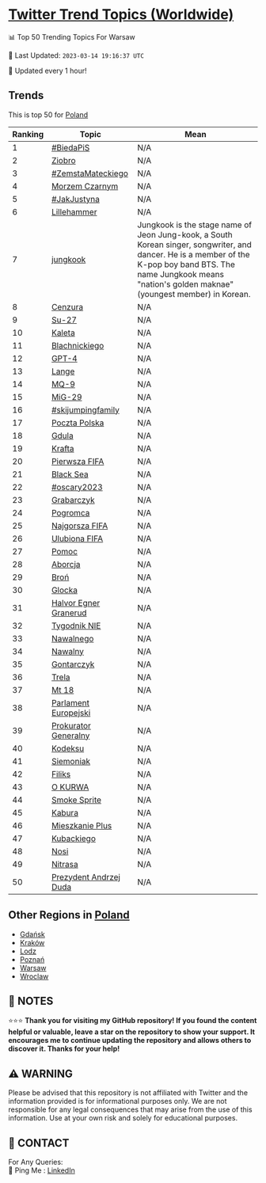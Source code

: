 [Twitter Trend Topics (Worldwide)](https://github.com/ErcinDedeoglu/Twitter-Trend-Topics)
==========


📊 Top 50 Trending Topics For Warsaw

📆 Last Updated: `2023-03-14 19:16:37 UTC`

🔧 Updated every 1 hour!


## Trends

This is top 50 for [Poland](</Poland>)

| Ranking | Topic | Mean |
| ------- | ------------ | ------------ |
| 1 | [#BiedaPiS](http://twitter.com/search?q=%23BiedaPiS) | N/A |
| 2 | [Ziobro](http://twitter.com/search?q=Ziobro) | N/A |
| 3 | [#ZemstaMateckiego](http://twitter.com/search?q=%23ZemstaMateckiego) | N/A |
| 4 | [Morzem Czarnym](http://twitter.com/search?q=Morzem+Czarnym) | N/A |
| 5 | [#JakJustyna](http://twitter.com/search?q=%23JakJustyna) | N/A |
| 6 | [Lillehammer](http://twitter.com/search?q=Lillehammer) | N/A |
| 7 | [jungkook](http://twitter.com/search?q=jungkook) | Jungkook is the stage name of Jeon Jung-kook, a South Korean singer, songwriter, and dancer. He is a member of the K-pop boy band BTS. The name Jungkook means "nation's golden maknae" (youngest member) in Korean. |
| 8 | [Cenzura](http://twitter.com/search?q=Cenzura) | N/A |
| 9 | [Su-27](http://twitter.com/search?q=Su-27) | N/A |
| 10 | [Kaleta](http://twitter.com/search?q=Kaleta) | N/A |
| 11 | [Blachnickiego](http://twitter.com/search?q=Blachnickiego) | N/A |
| 12 | [GPT-4](http://twitter.com/search?q=GPT-4) | N/A |
| 13 | [Lange](http://twitter.com/search?q=Lange) | N/A |
| 14 | [MQ-9](http://twitter.com/search?q=MQ-9) | N/A |
| 15 | [MiG-29](http://twitter.com/search?q=MiG-29) | N/A |
| 16 | [#skijumpingfamily](http://twitter.com/search?q=%23skijumpingfamily) | N/A |
| 17 | [Poczta Polska](http://twitter.com/search?q=Poczta+Polska) | N/A |
| 18 | [Gdula](http://twitter.com/search?q=Gdula) | N/A |
| 19 | [Krafta](http://twitter.com/search?q=Krafta) | N/A |
| 20 | [Pierwsza FIFA](http://twitter.com/search?q=Pierwsza+FIFA) | N/A |
| 21 | [Black Sea](http://twitter.com/search?q=Black+Sea) | N/A |
| 22 | [#oscary2023](http://twitter.com/search?q=%23oscary2023) | N/A |
| 23 | [Grabarczyk](http://twitter.com/search?q=Grabarczyk) | N/A |
| 24 | [Pogromca](http://twitter.com/search?q=Pogromca) | N/A |
| 25 | [Najgorsza FIFA](http://twitter.com/search?q=Najgorsza+FIFA) | N/A |
| 26 | [Ulubiona FIFA](http://twitter.com/search?q=Ulubiona+FIFA) | N/A |
| 27 | [Pomoc](http://twitter.com/search?q=Pomoc) | N/A |
| 28 | [Aborcja](http://twitter.com/search?q=Aborcja) | N/A |
| 29 | [Broń](http://twitter.com/search?q=Bro%c5%84) | N/A |
| 30 | [Glocka](http://twitter.com/search?q=Glocka) | N/A |
| 31 | [Halvor Egner Granerud](http://twitter.com/search?q=Halvor+Egner+Granerud) | N/A |
| 32 | [Tygodnik NIE](http://twitter.com/search?q=Tygodnik+NIE) | N/A |
| 33 | [Nawalnego](http://twitter.com/search?q=Nawalnego) | N/A |
| 34 | [Nawalny](http://twitter.com/search?q=Nawalny) | N/A |
| 35 | [Gontarczyk](http://twitter.com/search?q=Gontarczyk) | N/A |
| 36 | [Trela](http://twitter.com/search?q=Trela) | N/A |
| 37 | [Mt 18](http://twitter.com/search?q=Mt+18) | N/A |
| 38 | [Parlament Europejski](http://twitter.com/search?q=Parlament+Europejski) | N/A |
| 39 | [Prokurator Generalny](http://twitter.com/search?q=Prokurator+Generalny) | N/A |
| 40 | [Kodeksu](http://twitter.com/search?q=Kodeksu) | N/A |
| 41 | [Siemoniak](http://twitter.com/search?q=Siemoniak) | N/A |
| 42 | [Filiks](http://twitter.com/search?q=Filiks) | N/A |
| 43 | [O KURWA](http://twitter.com/search?q=O+KURWA) | N/A |
| 44 | [Smoke Sprite](http://twitter.com/search?q=Smoke+Sprite) | N/A |
| 45 | [Kabura](http://twitter.com/search?q=Kabura) | N/A |
| 46 | [Mieszkanie Plus](http://twitter.com/search?q=Mieszkanie+Plus) | N/A |
| 47 | [Kubackiego](http://twitter.com/search?q=Kubackiego) | N/A |
| 48 | [Nosi](http://twitter.com/search?q=Nosi) | N/A |
| 49 | [Nitrasa](http://twitter.com/search?q=Nitrasa) | N/A |
| 50 | [Prezydent Andrzej Duda](http://twitter.com/search?q=Prezydent+Andrzej+Duda) | N/A |



## Other Regions in [Poland](</Poland>)

* [Gdańsk](</Poland/Gdańsk.md>)
* [Kraków](</Poland/Kraków.md>)
* [Lodz](</Poland/Lodz.md>)
* [Poznań](</Poland/Poznań.md>)
* [Warsaw](</Poland/Warsaw.md>)
* [Wroclaw](</Poland/Wroclaw.md>)



## 📝 NOTES

⭐⭐⭐ **Thank you for visiting my GitHub repository! If you found the content helpful or valuable, leave a star on the repository to show your support. It encourages me to continue updating the repository and allows others to discover it. Thanks for your help!**


## ⚠️ WARNING

Please be advised that this repository is not affiliated with Twitter and the information provided is for informational purposes only. We are not responsible for any legal consequences that may arise from the use of this information. Use at your own risk and solely for educational purposes.


## 📨 CONTACT

 For Any Queries:  
            🏓 Ping Me : [LinkedIn](https://www.linkedin.com/in/ercindedeoglu/)
